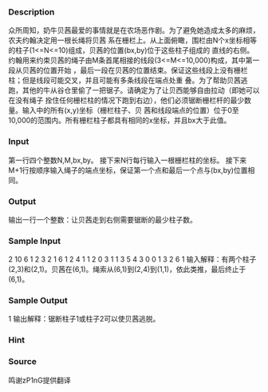 
### Description

众所周知，奶牛贝茜最爱的事情就是在农场恶作剧。为了避免她造成太多的麻烦，农夫约翰决定用一根长绳将贝茜
系在栅栏上。从上面俯瞰，围栏由N个x坐标相等的柱子(1<=N<=10)组成，贝茜的位置(bx,by)位于这些柱子组成的
直线的右侧。约翰用来约束贝茜的绳子由M条首尾相接的线段(3<=M<=10,000)构成，其中第一段从贝茜的位置开始
，最后一段在贝茜的位置结束。保证这些线段上没有栅栏柱；但是线段可能交叉，并且可能有多条线段在端点处重
叠。为了帮助贝茜逃跑，其他的牛从谷仓里偷了一把锯子。请确定为了让贝西能够自由拉动（即她可以在没有绳子
拴住任何栅栏柱的情况下跑到右边），他们必须锯断栅栏杆的最少数量。输入中的所有(x,y)坐标（栅栏柱子、贝
茜和线段端点的位置）位于0至10,000的范围内。所有栅栏柱子都具有相同的x坐标，并且bx大于此值。


### Input
第一行四个整数N,M,bx,by。
接下来N行每行输入一根栅栏柱的坐标。
接下来M+1行按顺序输入绳子的端点坐标，保证第一个点和最后一个点与(bx,by)位置相同。

### Output

输出一行一个整数：让贝茜走到右侧需要锯断的最少柱子数。


### Sample Input
2 10 6 1
2 3
2 1
6 1
2 4
1 1
2 0
3 1
1 3
5 4
3 0
0 1
3 2
6 1
输入解释：有两个柱子(2,3)和(2,1)。贝茜在(6,1)。绳索从(6,1)到(2,4)到(1,1)，依此类推，最后终止于(6,1)。

### Sample Output
1
输出解释：锯断柱子1或柱子2可以使贝茜逃脱。
### Hint

### Source
鸣谢zP1nG提供翻译